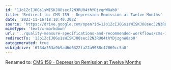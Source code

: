 ```yaml
---
id: '1Jo1ZcIJ0Gs1sWISKJO8secJ2N3RU04thYDjzgnW8ab0'
title: 'Redirect to: CMS 159 - Depression Remission at Twelve Months'
date: '2023-11-16T18:10:40.302Z'
source: 'https://drive.google.com/open?id=1Jo1ZcIJ0Gs1sWISKJO8secJ2N3RU04thYDjzgnW8ab0'
mimeType: 'text/x-markdown'
url: '../quality-measure-specifications-and-recommended-workflows/cms-159-depression-remission-at-twelve-months.md'
redirectTo: '1Jo1ZcIJ0Gs1sWISKJO8secJ2N3RU04thYDjzgnW8ab0'
autogenerated: true
wikigdrive: '6734a553a9b9ad6d6322fa22a9088c47069cc5a0'
---
```

Renamed to: [CMS 159 - Depression Remission at Twelve Months](../quality-measure-specifications-and-recommended-workflows/cms-159-depression-remission-at-twelve-months.md)
